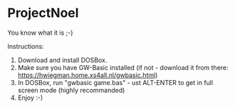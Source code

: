 # ProjectNoel
You know what it is ;-)

Instructions:
1. Download and install DOSBox.
2. Make sure you have GW-Basic installed (if not - download it from there: https://hwiegman.home.xs4all.nl/gwbasic.html)
3. In DOSBox, run "gwbasic game.bas" - ust ALT-ENTER to get in full screen mode (highly recommanded)
4. Enjoy :-)
